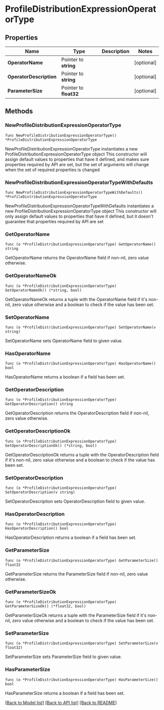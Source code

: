 # ProfileDistributionExpressionOperatorType

## Properties

Name | Type | Description | Notes
------------ | ------------- | ------------- | -------------
**OperatorName** | Pointer to **string** |  | [optional] 
**OperatorDescription** | Pointer to **string** |  | [optional] 
**ParameterSize** | Pointer to **float32** |  | [optional] 

## Methods

### NewProfileDistributionExpressionOperatorType

`func NewProfileDistributionExpressionOperatorType() *ProfileDistributionExpressionOperatorType`

NewProfileDistributionExpressionOperatorType instantiates a new ProfileDistributionExpressionOperatorType object
This constructor will assign default values to properties that have it defined,
and makes sure properties required by API are set, but the set of arguments
will change when the set of required properties is changed

### NewProfileDistributionExpressionOperatorTypeWithDefaults

`func NewProfileDistributionExpressionOperatorTypeWithDefaults() *ProfileDistributionExpressionOperatorType`

NewProfileDistributionExpressionOperatorTypeWithDefaults instantiates a new ProfileDistributionExpressionOperatorType object
This constructor will only assign default values to properties that have it defined,
but it doesn't guarantee that properties required by API are set

### GetOperatorName

`func (o *ProfileDistributionExpressionOperatorType) GetOperatorName() string`

GetOperatorName returns the OperatorName field if non-nil, zero value otherwise.

### GetOperatorNameOk

`func (o *ProfileDistributionExpressionOperatorType) GetOperatorNameOk() (*string, bool)`

GetOperatorNameOk returns a tuple with the OperatorName field if it's non-nil, zero value otherwise
and a boolean to check if the value has been set.

### SetOperatorName

`func (o *ProfileDistributionExpressionOperatorType) SetOperatorName(v string)`

SetOperatorName sets OperatorName field to given value.

### HasOperatorName

`func (o *ProfileDistributionExpressionOperatorType) HasOperatorName() bool`

HasOperatorName returns a boolean if a field has been set.

### GetOperatorDescription

`func (o *ProfileDistributionExpressionOperatorType) GetOperatorDescription() string`

GetOperatorDescription returns the OperatorDescription field if non-nil, zero value otherwise.

### GetOperatorDescriptionOk

`func (o *ProfileDistributionExpressionOperatorType) GetOperatorDescriptionOk() (*string, bool)`

GetOperatorDescriptionOk returns a tuple with the OperatorDescription field if it's non-nil, zero value otherwise
and a boolean to check if the value has been set.

### SetOperatorDescription

`func (o *ProfileDistributionExpressionOperatorType) SetOperatorDescription(v string)`

SetOperatorDescription sets OperatorDescription field to given value.

### HasOperatorDescription

`func (o *ProfileDistributionExpressionOperatorType) HasOperatorDescription() bool`

HasOperatorDescription returns a boolean if a field has been set.

### GetParameterSize

`func (o *ProfileDistributionExpressionOperatorType) GetParameterSize() float32`

GetParameterSize returns the ParameterSize field if non-nil, zero value otherwise.

### GetParameterSizeOk

`func (o *ProfileDistributionExpressionOperatorType) GetParameterSizeOk() (*float32, bool)`

GetParameterSizeOk returns a tuple with the ParameterSize field if it's non-nil, zero value otherwise
and a boolean to check if the value has been set.

### SetParameterSize

`func (o *ProfileDistributionExpressionOperatorType) SetParameterSize(v float32)`

SetParameterSize sets ParameterSize field to given value.

### HasParameterSize

`func (o *ProfileDistributionExpressionOperatorType) HasParameterSize() bool`

HasParameterSize returns a boolean if a field has been set.


[[Back to Model list]](../README.md#documentation-for-models) [[Back to API list]](../README.md#documentation-for-api-endpoints) [[Back to README]](../README.md)


